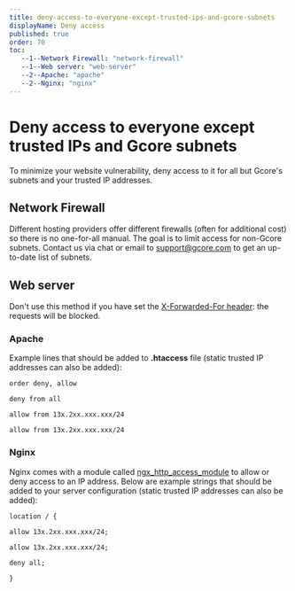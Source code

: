 ```yaml
---
title: deny-access-to-everyone-except-trusted-ips-and-gcore-subnets
displayName: Deny access
published: true
order: 70
toc:
   --1--Network Firewall: "network-firewall"
   --1--Web server: "web-server"
   --2--Apache: "apache"
   --2--Nginx: "nginx"
---
```

# Deny access to everyone except trusted IPs and Gcore subnets

To minimize your website vulnerability, deny access to it for all but Gcore's subnets and your trusted IP addresses.  
  
## Network Firewall

Different hosting providers offer different firewalls (often for additional cost) so there is no one-for-all manual. The goal is to limit access for non-Gcore subnets. Contact us via chat or email to [support@gcore.com](mailto:support@gcore.com) to get an up-to-date list of subnets.  
  
## Web server

Don't use this method if you have set the <a href="https://gcore.com/docs/web-security/get-an-actual-ip-addresses-of-visitors-from-the-x-forward-for-header" target="_blank">X-Forwarded-For header</a>: the requests will be blocked.

### Apache

Example lines that should be added to **.htaccess** file (static trusted IP addresses can also be added):

```
order deny, allow

deny from all

allow from 13x.2xx.xxx.xxx/24

allow from 13x.2xx.xxx.xxx/24
```

### Nginx

Nginx comes with a module called <a href="https://nginx.org/en/docs/http/ngx_http_access_module.html" target="_blank">ngx_http_access_module</a> to allow or deny access to an IP address. Below are example strings that should be added to your server configuration (static trusted IP addresses can also be added):

```
location / {

allow 13x.2xx.xxx.xxx/24;

allow 13x.2xx.xxx.xxx/24;

deny all;

}
```